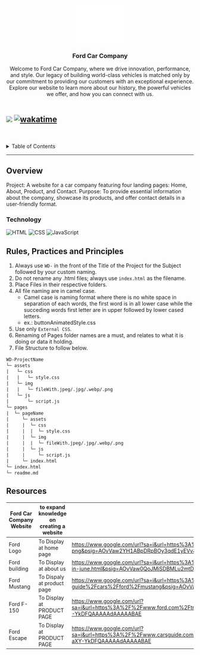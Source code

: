 <a name="readme-top">

<br/>

<br />
<div align="center">
  <a href="https://github.com/zyx-0314/">
  <!-- TODO: If you want to add logo or banner you can add it here -->
    <img src="./assets/img/nyebe_white.png" alt="Nyebe" width="130" height="100">
  </a>
<!-- TODO: Change Title to the name of the title of your Project -->
  <h3 align="center">Ford Car Company </h3>
</div>
<!-- TODO: Make a short description -->
<div align="center">
  Welcome to Ford Car Company, where we drive innovation, performance, and style. Our legacy of building world-class vehicles is matched only by our commitment to providing our customers with an exceptional experience. Explore our website to learn more about our history, the powerful vehicles we offer, and how you can connect with us.
</div>

<br />

<!-- TODO: Change the zyx-0314 into your github username  -->
<!-- TODO: Change the WD-Template-Project into the same name of your folder -->
![](https://visit-counter.vercel.app/counter.png?page=Eljay02/WD-DIVINA_FINAL_TD21)
[![wakatime](https://wakatime.com/badge/user/22ce9f38-fd1d-4e5d-8044-a0525df7c605/project/8e6c75b7-9aa8-4afb-b682-6ef9296fb968.svg)](https://wakatime.com/badge/user/22ce9f38-fd1d-4e5d-8044-a0525df7c605/project/8e6c75b7-9aa8-4afb-b682-6ef9296fb968)
---

<br />
<br />

<!-- TODO: If you want to add more layers for your readme -->
<details>
  <summary>Table of Contents</summary>
  <ol>
    <li>
      <a href="#overview">Overview</a>
      <ol>
        
        <li>
          <a href="#technology">Technology</a>
        </li>
      </ol>
    </li>
    <li>
      <a href="#rule,-practices-and-principles">Rules, Practices and Principles</a>
    </li>
    <li>
      <a href="#resources">Resources</a>
    </li>
  </ol>
</details>

---

## Overview
Project: A website for a car company featuring four landing pages: Home, About, Product, and Contact.
Purpose: To provide essential information about the company, showcase its products, and offer contact details in a user-friendly format.




### Technology
<!-- TODO: List of Technology Used -->
![HTML](https://img.shields.io/badge/HTML-E34F26?style=for-the-badge&logo=html5&logoColor=white)
![CSS](https://img.shields.io/badge/CSS-1572B6?style=for-the-badge&logo=css3&logoColor=white)
![JavaScript](https://img.shields.io/badge/JavaScript-F7DF1E?style=for-the-badge&logo=javascript&logoColor=white)

## Rules, Practices and Principles
1. Always use `WD-` in the front of the Title of the Project for the Subject followed by your custom naming.
2. Do not rename any .html files; always use `index.html` as the filename.
3. Place Files in their respective folders.
4. All file naming are in camel case.
   - Camel case is naming format where there is no white space in separation of each words, the first word is in all lower case while the succeding words first letter are in upper followed by lower cased letters.
   - ex.: buttonAnimatedStyle.css
5. Use only `External CSS`.
6. Renaming of Pages folder names are a must, and relates to what it is doing or data it holding.
7. File Structure to follow below.

```
WD-ProjectName
└─ assets
|   └─ css
|   |   └─ style.css
|   └─ img
|   |   └─ fileWith.jpeg/.jpg/.webp/.png
|   └─ js
|       └─ script.js
└─ pages
|  └─ pageName
|     └─ assets
|     |  └─ css
|     |  |  └─ style.css
|     |  └─ img
|     |  |  └─ fileWith.jpeg/.jpg/.webp/.png
|     |  └─ js
|     |     └─ script.js
|     └─ index.html
└─ index.html
└─ readme.md
```

## Resources

<!-- TODO: Add References -->
| Ford Car Company Website   | to expand knowledge on creating a website | Link |
|-|-|-|
| Ford Logo | To Display at home page  |https://www.google.com/url?sa=i&url=https%3A%2F%2Fwww.citypng.com%2Fphoto%2F26296%2Fford-logo-emblem-hd-png&psig=AOvVaw2YH1ABpDRpBOy3qdE1yEVv&ust=1732699294926000&source=images&cd=vfe&opi=89978449&ved=0CBcQjhxqFwoTCNiMhoPW-YkDFQAAAAAdAAAAABAE|
| Ford building | To Display at about us  | https://www.google.com/url?sa=i&url=https%3A%2F%2Fwww.cnbc.com%2F2020%2F04%2F30%2Fcoronavirus-ford-plans-health-screenings-temperature-checks-to-bring-office-workers-back-beginning-in-june.html&psig=AOvVaw0QoJMiSDBMLu2mtDcO8o71&ust=1732699434671000&source=images&cd=vfe&opi=89978449&ved=0CBcQjhxqFwoTCIDvgcfW-YkDFQAAAAAdAAAAABAE|
| Ford Mustang | To Dispaly at product page  |https://www.google.com/url?sa=i&url=https%3A%2F%2Fwww.topgear.com.ph%2Fbuyers-guide%2Fcars%2Fford%2Fmustang&psig=AOvVaw3xE5RQTp41_KeNWLolYTdt&ust=1732699703135000&source=images&cd=vfe&opi=89978449&ved=0CBcQjhxqFwoTCMjqv8nX-YkDFQAAAAAdAAAAABAE |
| Ford F-150 | To Display at PRODUCT PAGE  |https://www.google.com/url?sa=i&url=https%3A%2F%2Fwww.ford.com%2Ftrucks%2Ff150%2F&psig=AOvVaw1rTQMTpSNK9qFLfxqGGN0c&ust=1732699783313000&source=images&cd=vfe&opi=89978449&ved=0CBcQjhxqFwoTCOiolPDX-YkDFQAAAAAdAAAAABAE |
| Ford Escape | To Display at PRODUCT PAGE  | https://www.google.com/url?sa=i&url=https%3A%2F%2Fwww.carsguide.com.au%2Fford%2Fescape&psig=AOvVaw0zK1AULaAnnkfCi4oCnDNe&ust=1732699893341000&source=images&cd=vfe&opi=89978449&ved=0CBcQjhxqFwoTCKCi-aXY-YkDFQAAAAAdAAAAABAE |

